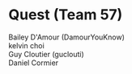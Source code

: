 # Quest (Team 57)
Bailey D'Amour (DamourYouKnow)  
kelvin choi  
Guy Cloutier (guclouti)  
Daniel Cormier
